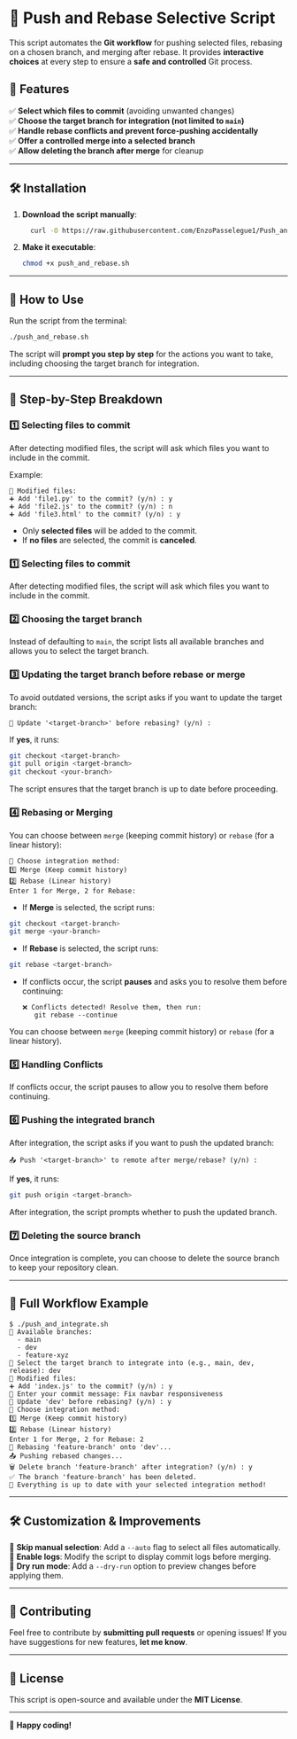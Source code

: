 # 🚀 Push and Rebase Selective Script

This script automates the **Git workflow** for pushing selected files, rebasing on a chosen branch, and merging after rebase. It provides **interactive choices** at every step to ensure a **safe and controlled** Git process.

## 📂 Features

✅ **Select which files to commit** (avoiding unwanted changes)\
✅ **Choose the target branch for integration (not limited to ****************************`main`****************************)**\
✅ **Handle rebase conflicts and prevent force-pushing accidentally**\
✅ **Offer a controlled merge into a selected branch**\
✅ **Allow deleting the branch after merge** for cleanup

---

## 🛠️ **Installation**

1. **Download the script manually**:
   ```bash
     curl -O https://raw.githubusercontent.com/EnzoPasselegue1/Push_and_rebase/main/push_and_rebase.sh
   ```
2. **Make it executable**:
   ```bash
   chmod +x push_and_rebase.sh
   ```

---

## 🚀 **How to Use**

Run the script from the terminal:

```bash
./push_and_rebase.sh
```

The script will **prompt you step by step** for the actions you want to take, including choosing the target branch for integration.

---

## 📜 **Step-by-Step Breakdown**

### 1️⃣ **Selecting files to commit**

After detecting modified files, the script will ask which files you want to include in the commit.

Example:

```
📂 Modified files:
➕ Add 'file1.py' to the commit? (y/n) : y
➕ Add 'file2.js' to the commit? (y/n) : n
➕ Add 'file3.html' to the commit? (y/n) : y
```

- Only **selected files** will be added to the commit.
- If **no files** are selected, the commit is **canceled**.

### 1️⃣ **Selecting files to commit**

After detecting modified files, the script will ask which files you want to include in the commit.

### 2️⃣ **Choosing the target branch**

Instead of defaulting to `main`, the script lists all available branches and allows you to select the target branch.

### 3️⃣ **Updating the target branch before rebase or merge**

To avoid outdated versions, the script asks if you want to update the target branch:

```
🔄 Update '<target-branch>' before rebasing? (y/n) :
```

If **yes**, it runs:

```bash
git checkout <target-branch>
git pull origin <target-branch>
git checkout <your-branch>
```

The script ensures that the target branch is up to date before proceeding.

### 4️⃣ **Rebasing or Merging**

You can choose between `merge` (keeping commit history) or `rebase` (for a linear history):

```
🔀 Choose integration method:
1️⃣ Merge (Keep commit history)
2️⃣ Rebase (Linear history)
Enter 1 for Merge, 2 for Rebase:
```

- If **Merge** is selected, the script runs:

```bash
git checkout <target-branch>
git merge <your-branch>
```

- If **Rebase** is selected, the script runs:

```bash
git rebase <target-branch>
```

- If conflicts occur, the script **pauses** and asks you to resolve them before continuing:
  ```
  ❌ Conflicts detected! Resolve them, then run:
     git rebase --continue
  ```

You can choose between `merge` (keeping commit history) or `rebase` (for a linear history).

### 5️⃣ **Handling Conflicts**

If conflicts occur, the script pauses to allow you to resolve them before continuing.

### 6️⃣ **Pushing the integrated branch**

After integration, the script asks if you want to push the updated branch:

```
📤 Push '<target-branch>' to remote after merge/rebase? (y/n) :
```

If **yes**, it runs:

```bash
git push origin <target-branch>
```

After integration, the script prompts whether to push the updated branch.

### 7️⃣ **Deleting the source branch**

Once integration is complete, you can choose to delete the source branch to keep your repository clean.

---

## 🔄 **Full Workflow Example**

```
$ ./push_and_integrate.sh
📂 Available branches:
  - main
  - dev
  - feature-xyz
🚀 Select the target branch to integrate into (e.g., main, dev, release): dev
📂 Modified files:
➕ Add 'index.js' to the commit? (y/n) : y
📝 Enter your commit message: Fix navbar responsiveness
🔄 Update 'dev' before rebasing? (y/n) : y
🔀 Choose integration method:
1️⃣ Merge (Keep commit history)
2️⃣ Rebase (Linear history)
Enter 1 for Merge, 2 for Rebase: 2
🔀 Rebasing 'feature-branch' onto 'dev'...
📤 Pushing rebased changes...
🗑️ Delete branch 'feature-branch' after integration? (y/n) : y
✅ The branch 'feature-branch' has been deleted.
🎉 Everything is up to date with your selected integration method!
```

---

## 🛠️ **Customization & Improvements**

🔹 **Skip manual selection**: Add a `--auto` flag to select all files automatically.\
🔹 **Enable logs**: Modify the script to display commit logs before merging.\
🔹 **Dry run mode**: Add a `--dry-run` option to preview changes before applying them.

---

## 🤝 **Contributing**

Feel free to contribute by **submitting pull requests** or opening issues! If you have suggestions for new features, **let me know**.

---

## 📄 **License**

This script is open-source and available under the **MIT License**.

---

🎉 **Happy coding!**


